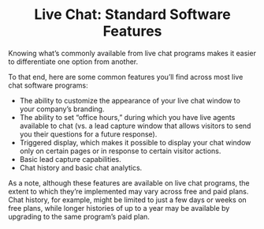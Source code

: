# <center>Live Chat: Standard Software Features</center>

Knowing what’s commonly available from live chat programs makes it easier to differentiate one option from another.

To that end, here are some common features you’ll find across most live chat software programs:

- The ability to customize the appearance of your live chat window to your company’s branding.
- The ability to set “office hours,” during which you have live agents available to chat (vs. a lead capture window that allows visitors to send you their questions for a future response).
- Triggered display, which makes it possible to display your chat window only on certain pages or in response to certain visitor actions.
- Basic lead capture capabilities.
- Chat history and basic chat analytics.

As a note, although these features are available on live chat programs, the extent to which they’re implemented may vary across free and paid plans. Chat history, for example, might be limited to just a few days or weeks on free plans, while longer histories of up to a year may be available by upgrading to the same program’s paid plan.
